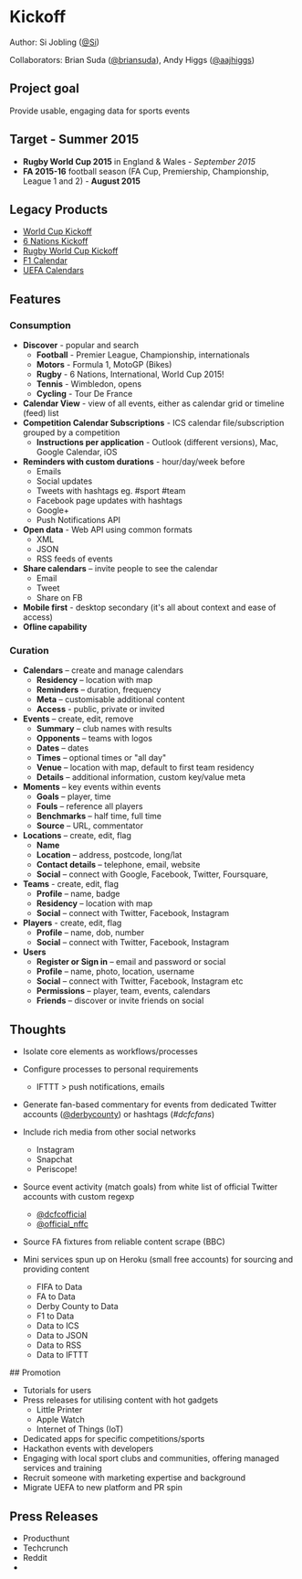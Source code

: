 # Kickoff
Author: Si Jobling ([@Si](http://twitter.com/Si))

Collaborators: Brian Suda ([@briansuda](http://twitter.com/briansuda)), Andy Higgs ([@aajhiggs](http://twitter.com/aajhiggs))

## Project goal
Provide usable, engaging data for sports events

## Target - Summer 2015
 
 * **Rugby World Cup 2015** in England & Wales - _September 2015_
 * **FA 2015-16** football season (FA Cup, Premiership, Championship, League 1 and 2) - **August 2015**

## Legacy Products

 * [World Cup Kickoff](http://worldcupkickoff.com)
 * [6 Nations Kickoff](http://6nationskickoff.com)
 * [Rugby World Cup Kickoff](http://rugbyworldcupkickoff.com)
 * [F1 Calendar](http://worldcupkickoff.com)
 * [UEFA Calendars](http://calendars.uefa.com)

## Features
### Consumption

 * **Discover** - popular and search
	* **Football** - Premier League, Championship, internationals
	* **Motors** - Formula 1, MotoGP (Bikes)
	* **Rugby** - 6 Nations, International, World Cup 2015!
	* **Tennis** - Wimbledon, opens
	* **Cycling** - Tour De France
 * **Calendar View** - view of all events, either as calendar grid or timeline (feed) list
 * **Competition Calendar Subscriptions** - ICS calendar file/subscription grouped by a competition
	* **Instructions per application** - Outlook (different versions), Mac, Google Calendar, iOS
 * **Reminders with custom durations** - hour/day/week before
	* Emails
	* Social updates
	* Tweets with hashtags eg. #sport #team
	* Facebook page updates with hashtags
	* Google+
	* Push Notifications API
 * **Open data** - Web API using common formats
 	* XML
	* JSON
	* RSS feeds of events
 * **Share calendars** – invite people to see the calendar
 	* Email
 	* Tweet
 	* Share on FB
 * **Mobile first** - desktop secondary (it's all about context and ease of access)
 * **Ofline capability** 

### Curation

 * **Calendars** – create and manage calendars
 	* **Residency** – location with map
 	* **Reminders** – duration, frequency
 	* **Meta** – customisable additional content
 	* **Access** - public, private or invited
 * **Events** – create, edit, remove
	* **Summary** – club names with results
 	* **Opponents** – teams with logos
 	* **Dates** – dates
 	* **Times** – optional times or "all day"
 	* **Venue** – location with map, default to first team residency
 	* **Details** – additional information, custom key/value meta
 * **Moments** – key events within events
 	* **Goals** – player, time
 	* **Fouls** – reference all players
 	* **Benchmarks** – half time, full time
 	* **Source** – URL, commentator
 * **Locations** – create, edit, flag
	* **Name**
	* **Location** – address, postcode, long/lat
	* **Contact details** – telephone, email, website
	* **Social** – connect with Google, Facebook, Twitter, Foursquare, 
 * **Teams** - create, edit, flag
	* **Profile** – name, badge
	* **Residency** – location with map
	* **Social** – connect with Twitter, Facebook, Instagram
 * **Players** - create, edit, flag
	* **Profile** – name, dob, number
	* **Social** – connect with Twitter, Facebook, Instagram
 * **Users** 
	* **Register or Sign in** – email and password or social
	* **Profile** – name, photo, location, username
	* **Social** – connect with Twitter, Facebook, Instagram etc
	* **Permissions** – player, team, events, calendars
	* **Friends** – discover or invite friends on social

## Thoughts

 * Isolate core elements as workflows/processes
 * Configure processes to personal requirements
	* IFTTT > push notifications, emails
 * Generate fan-based commentary for events from dedicated Twitter accounts ([@derbycounty](http://twitter.com/derbycounty)) or hashtags (_#dcfcfans_)
 * Include rich media from other social networks
	* Instagram
	* Snapchat
	* Periscope!

 * Source event activity (match goals) from white list of official Twitter accounts with custom regexp
	* [@dcfcofficial](http://twitter.com/dcfcofficial)
	* [@official_nffc](http://twitter.com/official_nffc)
 * Source FA fixtures from reliable content scrape (BBC)
 * Mini services spun up on Heroku (small free accounts) for sourcing and providing content 
	* FIFA to Data
	* FA to Data
	* Derby County to Data
	* F1 to Data
	* Data to ICS
	* Data to JSON
	* Data to RSS
	* Data to IFTTT

## Promotion

 * Tutorials for users 
 * Press releases for utilising content with hot gadgets
	* Little Printer
	* Apple Watch
	* Internet of Things (IoT)
 * Dedicated apps for specific competitions/sports
 * Hackathon events with developers
 * Engaging with local sport clubs and communities, offering managed services and training
 * Recruit someone with marketing expertise and background
 * Migrate UEFA to new platform and PR spin

## Press Releases

 * Producthunt
 * Techcrunch
 * Reddit
 * 
